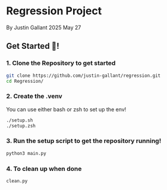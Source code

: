 # Regression Project
By Justin Gallant
2025 May 27

## Get Started 🚀!
### 1. Clone the Repository to get started
```bash
git clone https://github.com/justin-gallant/regression.git
cd Regression/
```
### 2. Create the .venv
You can use either bash or zsh to set up the env!
```bash
./setup.sh
./setup.zsh
```
### 3. Run the setup script to get the repository running!
```bash
python3 main.py
```

### 4. To clean up when done
```bash
clean.py
```


